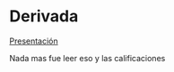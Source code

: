 # Derivada

[Presentación](http://uapas1.bunam.unam.mx/matematicas/derivada/)

Nada mas fue leer eso y las calificaciones
